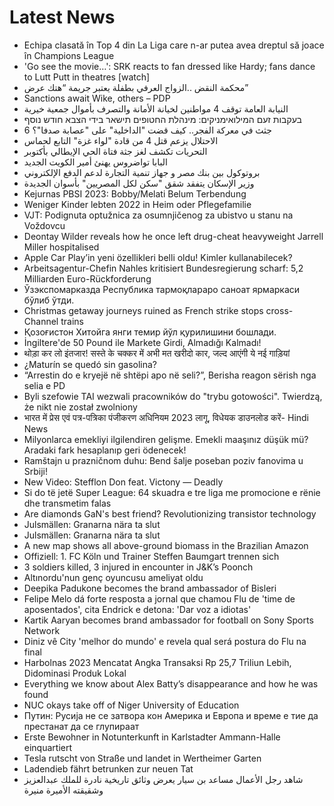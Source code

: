 # Latest News
-  Echipa clasată în Top 4 din La Liga care n-ar putea avea dreptul să joace în Champions League
-  'Go see the movie…': SRK reacts to fan dressed like Hardy; fans dance to Lutt Putt in theatres [watch]
-  محكمة النقض ..الزواج العرفي بطفلة يعتبر جريمة “هتك عرض”
-  Sanctions await Wike, others – PDP
-  النيابة العامة توقف 4 مواطنين لخيانة الأمانة والتصرف بأموال جمعية خيرية
-  בעקבות זעם המילואימניקים: מינהלת החטופים תישאר בידי הצבא חודש נוסף
-  6 جثث في معركة الفجر.. كيف قضت "الداخلية" على "عصابة صدفا"؟
-  الاحتلال يزعم قتل 4 من قادة "لواء غزة" التابع لحماس
-  التحريات تكشف لغز جثة فتاة الحي الإيطالي بأكتوبر
-  البابا تواضروس يهنئ أمير الكويت الجديد
-  بروتوكول بين بنك مصر و جهاز تنمية التجارة لدعم الدفع الإلكتروني
-  وزير الإسكان يتفقد شقق "سكن لكل المصريين" بأسوان الجديدة
-  Kejurnas PBSI 2023: Bobby/Melati Belum Terbendung
-  Weniger Kinder lebten 2022 in Heim oder Pflegefamilie
-  VJT: Podignuta optužnica za osumnjičenog za ubistvo u stanu na Voždovcu
-  Deontay Wilder reveals how he once left drug-cheat heavyweight Jarrell Miller hospitalised
-  Apple Car Play’in yeni özellikleri belli oldu! Kimler kullanabilecek?
-  Arbeitsagentur-Chefin Nahles kritisiert Bundesregierung scharf: 5,2 Milliarden Euro-Rückforderung
-  Ўзэкспомарказда Республика тармоқлараро саноат ярмаркаси бўлиб ўтди.
-  Christmas getaway journeys ruined as French strike stops cross-Channel trains
-  Қозоғистон Хитойга янги темир йўл қурилишини бошлади.
-  İngiltere'de 50 Pound ile Markete Girdi, Almadığı Kalmadı!
-  थोड़ा कर लो इंतजार! सस्ते के चक्कर में अभी मत खरीदो कार, जल्द आएंगी ये नई गाड़ियां
-  ¿Maturín se quedó sin gasolina?
-  “Arrestin do e kryejë në shtëpi apo në seli?”, Berisha reagon sërish nga selia e PD
-  Byli szefowie TAI wezwali pracowników do "trybu gotowości". Twierdzą, że nikt nie został zwolniony
-  भारत में प्रेस एवं पत्र-पत्रिका पंजीकरण अधिनियम 2023 लागू, विधेयक डाउनलोड करें- Hindi News
-  Milyonlarca emekliyi ilgilendiren gelişme. Emekli maaşınız düşük mü? Aradaki fark hesaplanıp geri ödenecek!
-  Ramštajn u prazničnom duhu: Bend šalje poseban poziv fanovima u Srbiji!
-  New Video: Stefflon Don feat. Victony — Deadly
-  Si do të jetë Super League: 64 skuadra e tre liga me promocione e rënie dhe transmetim falas
-  Are diamonds GaN's best friend? Revolutionizing transistor technology
-  Julsmällen: Granarna nära ta slut
-  Julsmällen: Granarna nära ta slut
-  A new map shows all above-ground biomass in the Brazilian Amazon
-  Offiziell: 1. FC Köln und Trainer Steffen Baumgart trennen sich
-  3 soldiers killed, 3 injured in encounter in J&K’s Poonch
-  Altınordu'nun genç oyuncusu ameliyat oldu
-  Deepika Padukone becomes the brand ambassador of Bisleri
-  Felipe Melo dá forte resposta a jornal que chamou Flu de 'time de aposentados', cita Endrick e detona: 'Dar voz a idiotas'
-  Kartik Aaryan becomes brand ambassador for football on Sony Sports Network
-  Diniz vê City 'melhor do mundo' e revela qual será postura do Flu na final
-  Harbolnas 2023 Mencatat Angka Transaksi Rp 25,7 Triliun Lebih, Didominasi Produk Lokal
-  Everything we know about Alex Batty’s disappearance and how he was found
-  NUC okays take off of Niger University of Education
-  Путин: Русија не се затвора кон Америка и Европа и време е тие да престанат да се глупираат
-  Erste Bewohner in Notunterkunft in Karlstadter Ammann-Halle einquartiert
-  Tesla rutscht von Straße und landet in Wertheimer Garten
-  Ladendieb fährt betrunken zur neuen Tat
-  شاهد رجل الأعمال مساعد بن سيار يعرض وثائق تاريخية نادرة للملك عبدالعزيز وشقيقته الأميرة منيرة
